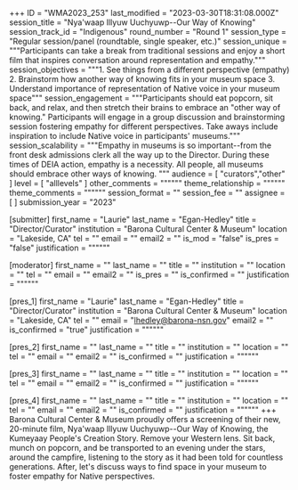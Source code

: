 +++
ID = "WMA2023_253"
last_modified = "2023-03-30T18:31:08.000Z"
session_title = "Nya'waap Illyuw Uuchyuwp--Our Way of Knowing"
session_track_id = "Indigenous"
round_number = "Round 1"
session_type = "Regular session/panel (roundtable, single speaker, etc.)"
session_unique = """Participants can take a break from traditional sessions and enjoy a short film that inspires conversation around representation and empathy."""
session_objectives = """1. See things from a different perspective (empathy)
2. Brainstorm how another way of knowing fits in your museum space
3. Understand importance of representation of Native voice in your museum space"""
session_engagement = """Participants should eat popcorn, sit back, and relax, and then stretch their brains to embrace an "other way of knowing."  Participants will engage in a group discussion and brainstorming session fostering empathy for different perspectives.  Take aways include inspiration to include Native voice in participants' museums."""
session_scalability = """Empathy in museums is so important--from the front desk admissions clerk all the way up to the Director.  During these times of DEIA action, empathy is a necessity.  All people, all museums should embrace other ways of knowing.
"""
audience = [ "curators","other" ]
level = [ "alllevels" ]
other_comments = """"""
theme_relationship = """"""
theme_comments = """"""
session_format = ""
session_fee = ""
assignee = [  ]
submission_year = "2023"

[submitter]
first_name = "Laurie"
last_name = "Egan-Hedley"
title = "Director/Curator"
institution = "Barona Cultural Center & Museum"
location = "Lakeside, CA"
tel = ""
email = ""
email2 = ""
is_mod = "false"
is_pres = "false"
justification = """"""

[moderator]
first_name = ""
last_name = ""
title = ""
institution = ""
location = ""
tel = ""
email = ""
email2 = ""
is_pres = ""
is_confirmed = ""
justification = """"""

[pres_1]
first_name = "Laurie"
last_name = "Egan-Hedley"
title = "Director/Curator"
institution = "Barona Cultural Center & Museum"
location = "Lakeside, CA"
tel = ""
email = "lhedley@barona-nsn.gov"
email2 = ""
is_confirmed = "true"
justification = """"""

[pres_2]
first_name = ""
last_name = ""
title = ""
institution = ""
location = ""
tel = ""
email = ""
email2 = ""
is_confirmed = ""
justification = """"""

[pres_3]
first_name = ""
last_name = ""
title = ""
institution = ""
location = ""
tel = ""
email = ""
email2 = ""
is_confirmed = ""
justification = """"""

[pres_4]
first_name = ""
last_name = ""
title = ""
institution = ""
location = ""
tel = ""
email = ""
email2 = ""
is_confirmed = ""
justification = """"""
+++
Barona Cultural Center & Museum proudly offers a screening of their new, 20-minute film, Nya'waap Illyuw Uuchyuwp--Our Way of Knowing, the Kumeyaay People's Creation Story.  Remove your Western lens.  Sit back, munch on popcorn, and be transported to an evening under the stars, around the campfire, listening to the story as it had been told for countless generations.  After, let's discuss ways to find space in your museum to foster empathy for Native perspectives.  

